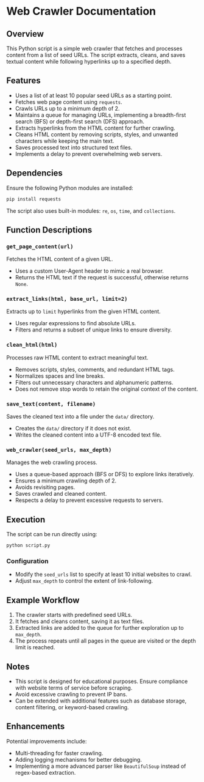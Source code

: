 # Web Crawler Documentation

## Overview
This Python script is a simple web crawler that fetches and processes content from a list of seed URLs. The script extracts, cleans, and saves textual content while following hyperlinks up to a specified depth.

## Features
- Uses a list of at least 10 popular seed URLs as a starting point.
- Fetches web page content using `requests`.
- Crawls URLs up to a minimum depth of 2.
- Maintains a queue for managing URLs, implementing a breadth-first search (BFS) or depth-first search (DFS) approach.
- Extracts hyperlinks from the HTML content for further crawling.
- Cleans HTML content by removing scripts, styles, and unwanted characters while keeping the main text.
- Saves processed text into structured text files.
- Implements a delay to prevent overwhelming web servers.

## Dependencies
Ensure the following Python modules are installed:
```bash
pip install requests
```
The script also uses built-in modules: `re`, `os`, `time`, and `collections`.

## Function Descriptions

### `get_page_content(url)`
Fetches the HTML content of a given URL.
- Uses a custom User-Agent header to mimic a real browser.
- Returns the HTML text if the request is successful, otherwise returns `None`.

### `extract_links(html, base_url, limit=2)`
Extracts up to `limit` hyperlinks from the given HTML content.
- Uses regular expressions to find absolute URLs.
- Filters and returns a subset of unique links to ensure diversity.

### `clean_html(html)`
Processes raw HTML content to extract meaningful text.
- Removes scripts, styles, comments, and redundant HTML tags.
- Normalizes spaces and line breaks.
- Filters out unnecessary characters and alphanumeric patterns.
- Does not remove stop words to retain the original context of the content.

### `save_text(content, filename)`
Saves the cleaned text into a file under the `data/` directory.
- Creates the `data/` directory if it does not exist.
- Writes the cleaned content into a UTF-8 encoded text file.

### `web_crawler(seed_urls, max_depth)`
Manages the web crawling process.
- Uses a queue-based approach (BFS or DFS) to explore links iteratively.
- Ensures a minimum crawling depth of 2.
- Avoids revisiting pages.
- Saves crawled and cleaned content.
- Respects a delay to prevent excessive requests to servers.

## Execution
The script can be run directly using:
```bash
python script.py
```
### Configuration
- Modify the `seed_urls` list to specify at least 10 initial websites to crawl.
- Adjust `max_depth` to control the extent of link-following.

## Example Workflow
1. The crawler starts with predefined seed URLs.
2. It fetches and cleans content, saving it as text files.
3. Extracted links are added to the queue for further exploration up to `max_depth`.
4. The process repeats until all pages in the queue are visited or the depth limit is reached.

## Notes
- This script is designed for educational purposes. Ensure compliance with website terms of service before scraping.
- Avoid excessive crawling to prevent IP bans.
- Can be extended with additional features such as database storage, content filtering, or keyword-based crawling.

## Enhancements
Potential improvements include:
- Multi-threading for faster crawling.
- Adding logging mechanisms for better debugging.
- Implementing a more advanced parser like `BeautifulSoup` instead of regex-based extraction.
